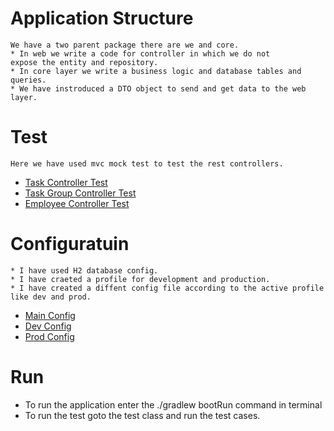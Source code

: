 # Application Structure
````
We have a two parent package there are we and core.
* In web we write a code for controller in which we do not
expose the entity and repository.
* In core layer we write a business logic and database tables and queries.
* We have instroduced a DTO object to send and get data to the web layer. 
````
# Test
````
Here we have used mvc mock test to test the rest controllers.
````
* <a href="src/test/java/com/taskmanagement/web/controller/TaskControllerSpec.java">Task Controller Test</a>
* <a href="src/test/java/com/taskmanagement/web/controller/TaskGroupControllerSpec.java">Task Group Controller Test</a>
* <a href="src/test/java/com/taskmanagement/web/controller/EmployeeControllerSpec.java">Employee Controller Test</a>

# Configuratuin
````
* I have used H2 database config.
* I have craeted a profile for development and production.
* I have created a diffent config file according to the active profile like dev and prod.
````
* <a href="src/main/resources/application.properties">Main Config</a>
* <a href="src/main/resources/application-develop.properties">Dev Config</a>
* <a href="src/main/resources/application-production.properties">Prod Config</a>
# Run
* To run the application enter the ./gradlew bootRun command in terminal
* To run the test goto the test class and run the test cases.